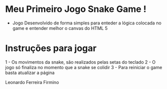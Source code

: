 # Meu Primeiro Jogo Snake Game !

- Jogo Desenvolvido de forma simples para enteder a lógica colocada no game e entender melhor o canvas do HTML 5

# Instruções para jogar

1 - Os movimentos da snake, são realizados pelas setas do teclado
2 - O jogo só finaliza no momento que a snake se colidir
3 - Para reiniciar o game basta atualizar a página



Leonardo Ferreira Firmino 
